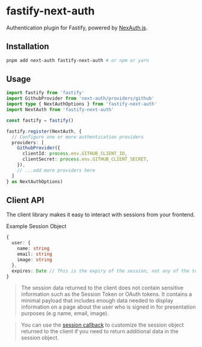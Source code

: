 # fastify-next-auth

Authentication plugin for Fastify, powered by [NexAuth.js](https://next-auth.js.org/).

## Installation

```bash
pnpm add next-auth fastify-next-auth # or npm or yarn
```

## Usage

```ts
import fastify from 'fastify'
import GithubProvider from 'next-auth/providers/github'
import type { NextAuthOptions } from 'fastify-next-auth'
import NextAuth from 'fastify-next-auth'

const fastify = fastify()

fastify.register(NextAuth, {
  // Configure one or more authentication providers
  providers: [
    GithubProvider({
      clientId: process.env.GITHUB_CLIENT_ID,
      clientSecret: process.env.GITHUB_CLIENT_SECRET,
    }),
    // ...add more providers here
  ]
} as NextAuthOptions)
```

## Client API

The client library makes it easy to interact with sessions from your frontend.

Example Session Object

```ts
{
  user: {
    name: string
    email: string
    image: string
  },
  expires: Date // This is the expiry of the session, not any of the tokens within the session
}
```

> The session data returned to the client does not contain sensitive information such as the Session Token or OAuth tokens. It contains a minimal payload that includes enough data needed to display information on a page about the user who is signed in for presentation purposes (e.g name, email, image).

> You can use the [session callback](https://next-auth.js.org/configuration/callbacks#session-callback) to customize the session object returned to the client if you need to return additional data in the session object.
